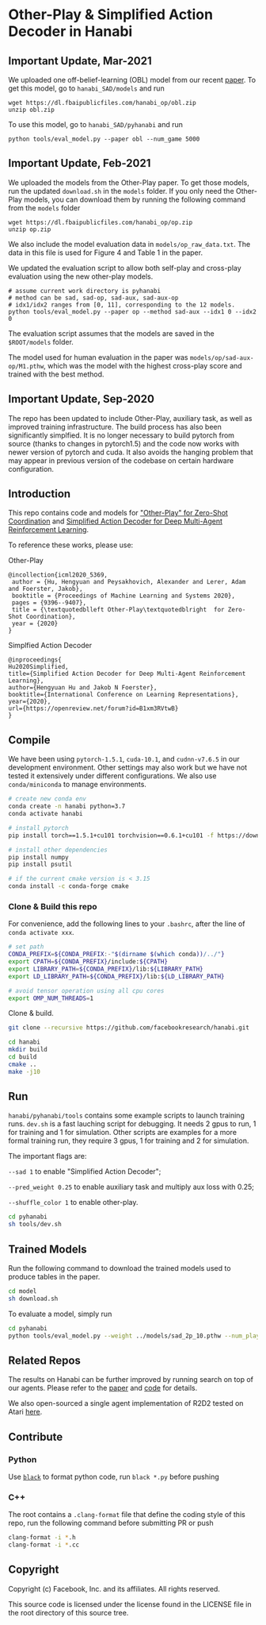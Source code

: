 # Other-Play & Simplified Action Decoder in Hanabi

## Important Update, Mar-2021
We uploaded one off-belief-learning (OBL) model from our recent [
paper](https://arxiv.org/pdf/2103.04000.pdf). To get this model, go to
`hanabi_SAD/models` and run
```shell
wget https://dl.fbaipublicfiles.com/hanabi_op/obl.zip
unzip obl.zip
```
To use this model, go to `hanabi_SAD/pyhanabi` and run
```shell
python tools/eval_model.py --paper obl --num_game 5000
```

## Important Update, Feb-2021

We uploaded the models from the Other-Play paper. To get those models, run the
updated `download.sh` in the `models` folder. If you only need the Other-Play
models, you can download them by running the following command from the `models` folder
```shell
wget https://dl.fbaipublicfiles.com/hanabi_op/op.zip
unzip op.zip
```

We also include the model evaluation data in `models/op_raw_data.txt`. The data in
this file is used for Figure 4 and Table 1 in the paper.

We updated the evaluation script to allow both self-play and cross-play evaluation
using the new other-play models.
```shell
# assume current work directory is pyhanabi
# method can be sad, sad-op, sad-aux, sad-aux-op
# idx1/idx2 ranges from [0, 11], corresponding to the 12 models.
python tools/eval_model.py --paper op --method sad-aux --idx1 0 --idx2 0
```
The evaluation script assumes that the models are saved in the `$ROOT/models` folder.

The model used for human evaluation in the paper was `models/op/sad-aux-op/M1.pthw`, which
was the model with the highest cross-play score and trained with the best method.


## Important Update, Sep-2020

The repo has been updated to include Other-Play, auxiliary task, as well as improved
training infrastructure. The build process has also been significantly simplfied. It
is no longer necessary to build pytorch from source (thanks to changes in pytorch1.5)
and the code now works with newer version of pytorch and cuda.
It also avoids the hanging problem that may appear in
previous version of the codebase on certain hardware configuration.

## Introduction

This repo contains code and models for
["Other-Play" for Zero-Shot Coordination](https://arxiv.org/abs/2003.02979)
and [Simplified Action Decoder for Deep Multi-Agent
Reinforcement Learning](https://arxiv.org/abs/1912.02288).

To reference these works, please use:

Other-Play
```
@incollection{icml2020_5369,
 author = {Hu, Hengyuan and Peysakhovich, Alexander and Lerer, Adam and Foerster, Jakob},
 booktitle = {Proceedings of Machine Learning and Systems 2020},
 pages = {9396--9407},
 title = {\textquotedblleft Other-Play\textquotedblright  for Zero-Shot Coordination},
 year = {2020}
}

```

Simplfied Action Decoder
```
@inproceedings{
Hu2020Simplified,
title={Simplified Action Decoder for Deep Multi-Agent Reinforcement Learning},
author={Hengyuan Hu and Jakob N Foerster},
booktitle={International Conference on Learning Representations},
year={2020},
url={https://openreview.net/forum?id=B1xm3RVtwB}
}
```

## Compile
We have been using `pytorch-1.5.1`, `cuda-10.1`, and `cudnn-v7.6.5` in our development environment.
Other settings may also work but we have not tested it extensively under different configurations.
We also use `conda/miniconda` to manage environments.
```bash
# create new conda env
conda create -n hanabi python=3.7
conda activate hanabi

# install pytorch
pip install torch==1.5.1+cu101 torchvision==0.6.1+cu101 -f https://download.pytorch.org/whl/torch_stable.html

# install other dependencies
pip install numpy
pip install psutil

# if the current cmake version is < 3.15
conda install -c conda-forge cmake
```

### Clone & Build this repo
For convenience, add the following lines to your `.bashrc`,
after the line of `conda activate xxx`.

```bash
# set path
CONDA_PREFIX=${CONDA_PREFIX:-"$(dirname $(which conda))/../"}
export CPATH=${CONDA_PREFIX}/include:${CPATH}
export LIBRARY_PATH=${CONDA_PREFIX}/lib:${LIBRARY_PATH}
export LD_LIBRARY_PATH=${CONDA_PREFIX}/lib:${LD_LIBRARY_PATH}

# avoid tensor operation using all cpu cores
export OMP_NUM_THREADS=1
```

Clone & build.
```bash
git clone --recursive https://github.com/facebookresearch/hanabi.git

cd hanabi
mkdir build
cd build
cmake ..
make -j10
```

## Run

`hanabi/pyhanabi/tools` contains some example scripts to launch training
runs. `dev.sh` is a fast lauching script for debugging. It needs 2 gpus to run,
1 for training and 1 for simulation. Other scripts are examples for a more formal
training run, they require 3 gpus, 1 for training and 2 for simulation.

The important flags are:

`--sad 1` to enable "Simplified Action Decoder";

`--pred_weight 0.25` to enable auxiliary task and multiply aux loss with 0.25;

`--shuffle_color 1` to enable other-play.

```bash
cd pyhanabi
sh tools/dev.sh
```

## Trained Models

Run the following command to download the trained models used to
produce tables in the paper.
```bash
cd model
sh download.sh
```
To evaluate a model, simply run
```bash
cd pyhanabi
python tools/eval_model.py --weight ../models/sad_2p_10.pthw --num_player 2
```

## Related Repos

The results on Hanabi can be further improved by running search on top
of our agents. Please refer to the [paper](https://arxiv.org/abs/1912.02318) and
[code](https://github.com/facebookresearch/Hanabi_SPARTA) for details.

We also open-sourced a single agent implementation of R2D2 tested on Atari
[here](https://github.com/facebookresearch/rela).

## Contribute

### Python
Use [`black`](https://github.com/psf/black) to format python code,
run `black *.py` before pushing

### C++
The root contains a `.clang-format` file that define the coding style of
this repo, run the following command before submitting PR or push
```bash
clang-format -i *.h
clang-format -i *.cc
```

## Copyright
Copyright (c) Facebook, Inc. and its affiliates.
All rights reserved.

This source code is licensed under the license found in the
LICENSE file in the root directory of this source tree.
